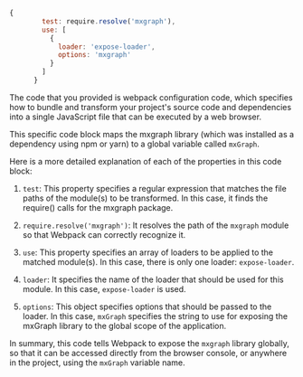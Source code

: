 ```js
{
        test: require.resolve('mxgraph'),
        use: [
          {
            loader: 'expose-loader',
            options: 'mxgraph'
          }
        ]
      }
```
The code that you provided is webpack configuration code, which specifies how to bundle and transform your project's source code and dependencies into a single JavaScript file that can be executed by a web browser.

This specific code block maps the mxgraph library (which was installed as a dependency using npm or yarn) to a global variable called `mxGraph`. 

Here is a more detailed explanation of each of the properties in this code block:

1. `test`: This property specifies a regular expression that matches the file paths of the module(s) to be transformed. In this case, it finds the require() calls for the mxgraph package.

2. `require.resolve('mxgraph')`: It resolves the path of the `mxgraph` module so that Webpack can correctly recognize it.

3. `use`: This property specifies an array of loaders to be applied to the matched module(s). In this case, there is only one loader: `expose-loader`.

4. `loader`: It specifies the name of the loader that should be used for this module. In this case, `expose-loader` is used.

5. `options`: This object specifies options that should be passed to the loader. In this case, `mxGraph` specifies the string to use for exposing the mxGraph library to the global scope of the application.

In summary, this code tells Webpack to expose the `mxgraph` library globally, so that it can be accessed directly from the browser console, or anywhere in the project, using the `mxGraph` variable name.
